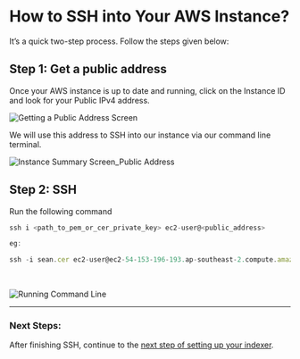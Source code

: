 # How to SSH into Your AWS Instance?

It’s a quick two-step process. Follow the steps given below:

## Step 1: Get a public address

Once your AWS instance is up to date and running, click on the Instance ID and look for your Public IPv4 address. <br />

![Getting a Public Address Screen](/assets/img/public_address_running_ssh.png)


We will use this address to SSH into our instance via our command line terminal. <br />

![Instance Summary Screen_Public Address](/assets/img/instance_summary_pubad_ssh.png) <br />

## Step 2: SSH

Run the following command

```jsx
ssh i <path_to_pem_or_cer_private_key> ec2-user@<public_address>

eg:

ssh -i sean.cer ec2-user@ec2-54-153-196-193.ap-southeast-2.compute.amazonaws.com
```
<br />

![Running Command Line](/assets/img/command_line_ssh.png)

---

### **Next Steps:**

After finishing SSH, continue to the [next step of setting up your indexer](../indexers/set-up-indexer-aws.html#_1-10-check-indexer-version).